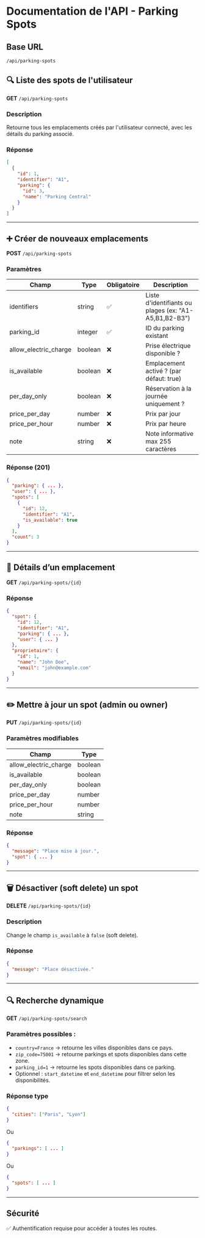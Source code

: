 # Documentation de l'API - Parking Spots

## Base URL

```
/api/parking-spots
```

## 🔍 Liste des spots de l'utilisateur

**GET** `/api/parking-spots`

### Description

Retourne tous les emplacements créés par l'utilisateur connecté, avec les détails du parking associé.

### Réponse

```json
[
  {
    "id": 1,
    "identifier": "A1",
    "parking": {
      "id": 3,
      "name": "Parking Central"
    }
  }
]
```

---

## ➕ Créer de nouveaux emplacements

**POST** `/api/parking-spots`

### Paramètres

| Champ                   | Type    | Obligatoire | Description                                           |
| ----------------------- | ------- | ----------- | ----------------------------------------------------- |
| identifiers             | string  | ✅           | Liste d'identifiants ou plages (ex: "A1-A5,B1,B2-B3") |
| parking\_id             | integer | ✅           | ID du parking existant                                |
| allow\_electric\_charge | boolean | ❌           | Prise électrique disponible ?                         |
| is\_available           | boolean | ❌           | Emplacement activé ? (par défaut: true)               |
| per\_day\_only          | boolean | ❌           | Réservation à la journée uniquement ?                 |
| price\_per\_day         | number  | ❌           | Prix par jour                                         |
| price\_per\_hour        | number  | ❌           | Prix par heure                                        |
| note                    | string  | ❌           | Note informative max 255 caractères                   |

### Réponse (201)

```json
{
  "parking": { ... },
  "user": { ... },
  "spots": [
    {
      "id": 12,
      "identifier": "A1",
      "is_available": true
    }
  ],
  "count": 3
}
```

---

## 📄 Détails d’un emplacement

**GET** `/api/parking-spots/{id}`

### Réponse

```json
{
  "spot": {
    "id": 12,
    "identifier": "A1",
    "parking": { ... },
    "user": { ... }
  },
  "proprietaire": {
    "id": 1,
    "name": "John Doe",
    "email": "john@example.com"
  }
}
```

---

## ✏️ Mettre à jour un spot (admin ou owner)

**PUT** `/api/parking-spots/{id}`

### Paramètres modifiables

| Champ                   | Type    |
| ----------------------- | ------- |
| allow\_electric\_charge | boolean |
| is\_available           | boolean |
| per\_day\_only          | boolean |
| price\_per\_day         | number  |
| price\_per\_hour        | number  |
| note                    | string  |

### Réponse

```json
{
  "message": "Place mise à jour.",
  "spot": { ... }
}
```

---

## 🗑️ Désactiver (soft delete) un spot

**DELETE** `/api/parking-spots/{id}`

### Description

Change le champ `is_available` à `false` (soft delete).

### Réponse

```json
{
  "message": "Place désactivée."
}
```

---

## 🔍 Recherche dynamique

**GET** `/api/parking-spots/search`

### Paramètres possibles :

* `country=France` → retourne les villes disponibles dans ce pays.
* `zip_code=75001` → retourne parkings et spots disponibles dans cette zone.
* `parking_id=1` → retourne les spots disponibles dans ce parking.
* Optionnel : `start_datetime` et `end_datetime` pour filtrer selon les disponibilités.

### Réponse type

```json
{
  "cities": ["Paris", "Lyon"]
}
```

Ou

```json
{
  "parkings": [ ... ]
}
```

Ou

```json
{
  "spots": [ ... ]
}
```

---

## Sécurité

✅ Authentification requise pour accéder à toutes les routes.
